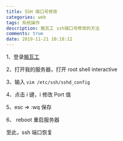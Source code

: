 ```yaml
---
title: SSH 端口号修改
categories: web
tags: 系统操作
description: 搬瓦工 ssh端口号修改的方法
comments: true
date: 2019-11-21 10:18:12
---
```


1、登录[搬瓦工](https://bwh88.net/)

2、打开我的服务器，打开 root shell interactive

3、输入 `vim /etc/ssh/sshd_config`

4、点击 i 键，i 修改 Port 值

5、esc => :wq 保存

6、 reboot 重启服务器

至此，ssh 端口恢复
